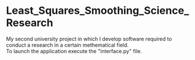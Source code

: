 # Least_Squares_Smoothing_Science_Research
My second university project in which I develop software required to conduct a research in a certain methematical field.<br />
To launch the application execute the "interface.py" file.
